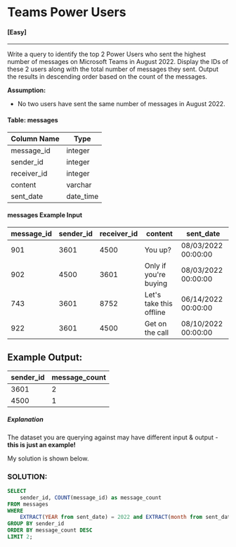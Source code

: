 # Teams Power Users
#### [Easy]
  ---
Write a query to identify the top 2 Power Users who sent the highest number of messages on Microsoft Teams in August 2022. Display the IDs of these 2 users along with the total number of messages they sent. Output the results in descending order based on the count of the messages.

**Assumption:**
- No two users have sent the same number of messages in August 2022.

#### Table: messages
|Column Name    | Type |
| ----------- | ----------- |
| message_id  | integer    |
| sender_id| integer  |
| receiver_id | integer |
|content | varchar|
|sent_date| date_time|

####  messages Example Input
|message_id | sender_id| receiver_id | content| sent_date |
| ----------- | ----------- | ----------- | ----------- | ----------- | 
|901|	3601|	4500|	You up?	|08/03/2022 00:00:00|
|902|	4500|	3601|	Only if you're buying|	08/03/2022 00:00:00|
|743|	3601|	8752|	Let's take this offline|	06/14/2022 00:00:00|
|922|	3601|	4500|	Get on the call|	08/10/2022 00:00:00|



## Example Output:
| sender_id | message_count |
|----|----|
|3601| 2|
| 4500 | 1|


##### Explanation
The dataset you are querying against may have different input & output - **this is just an example!**

My solution is shown below.
### SOLUTION: 
```sql
SELECT 
    sender_id, COUNT(message_id) as message_count 
FROM messages
WHERE 
    EXTRACT(YEAR from sent_date) = 2022 and EXTRACT(month from sent_date) = 8
GROUP BY sender_id
ORDER BY message_count DESC
LIMIT 2;
```



